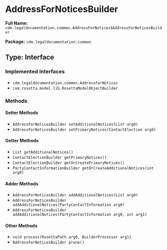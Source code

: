 # AddressForNoticesBuilder

**Full Name:** `cdm.legaldocumentation.common.AddressForNotices$AddressForNoticesBuilder`

**Package:** `cdm.legaldocumentation.common`

## Type: Interface

### Implemented Interfaces

- `cdm.legaldocumentation.common.AddressForNotices`
- `com.rosetta.model.lib.RosettaModelObjectBuilder`

### Methods

#### Setter Methods

- `AddressForNoticesBuilder setAdditionalNotices(List arg0)`
- `AddressForNoticesBuilder setPrimaryNotices(ContactElection arg0)`

#### Getter Methods

- `List getAdditionalNotices()`
- `ContactElectionBuilder getPrimaryNotices()`
- `ContactElectionBuilder getOrCreatePrimaryNotices()`
- `PartyContactInformationBuilder getOrCreateAdditionalNotices(int arg0)`

#### Adder Methods

- `AddressForNoticesBuilder addAdditionalNotices(List arg0)`
- `AddressForNoticesBuilder addAdditionalNotices(PartyContactInformation arg0)`
- `AddressForNoticesBuilder addAdditionalNotices(PartyContactInformation arg0, int arg1)`

#### Other Methods

- `void process(RosettaPath arg0, BuilderProcessor arg1)`
- `AddressForNoticesBuilder prune()`

